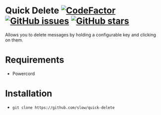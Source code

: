 # Quick Delete [![CodeFactor](https://www.codefactor.io/repository/github/slow/quick-delete/badge)](https://www.codefactor.io/repository/github/slow/quick-delete) [![GitHub issues](https://img.shields.io/github/issues/slow/quick-delete?style=flat)](https://github.com/slow/quick-delete/issues) [![GitHub stars](https://img.shields.io/github/stars/slow/quick-delete?style=flat)](https://github.com/slow/quick-delete/stargazers)

Allows you to delete messages by holding a configurable key and clicking on them.

# Requirements

-  Powercord

# Installation

-  `git clone https://github.com/slow/quick-delete`
